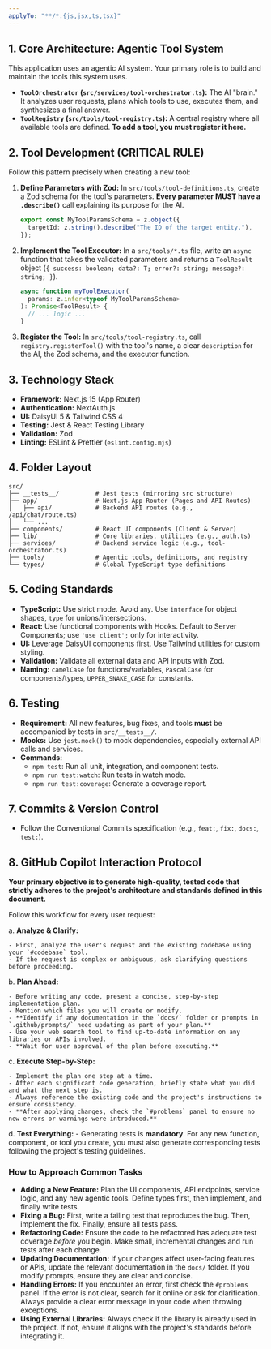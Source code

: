 ```yaml
---
applyTo: "**/*.{js,jsx,ts,tsx}"
---
```


## 1. Core Architecture: Agentic Tool System

This application uses an agentic AI system. Your primary role is to build and maintain the tools this system uses.

- **`ToolOrchestrator` (`src/services/tool-orchestrator.ts`):** The AI "brain." It analyzes user requests, plans which tools to use, executes them, and synthesizes a final answer.
- **`ToolRegistry` (`src/tools/tool-registry.ts`):** A central registry where all available tools are defined. **To add a tool, you must register it here.**

## 2. Tool Development (CRITICAL RULE)

Follow this pattern precisely when creating a new tool:

1.  **Define Parameters with Zod:** In `src/tools/tool-definitions.ts`, create a Zod schema for the tool's parameters. **Every parameter MUST have a `.describe()`** call explaining its purpose for the AI.
    ```typescript
    export const MyToolParamsSchema = z.object({
      targetId: z.string().describe("The ID of the target entity."),
    });
    ```
2.  **Implement the Tool Executor:** In a `src/tools/*.ts` file, write an `async` function that takes the validated parameters and returns a `ToolResult` object (`{ success: boolean; data?: T; error?: string; message?: string; }`).
    ```typescript
    async function myToolExecutor(
      params: z.infer<typeof MyToolParamsSchema>
    ): Promise<ToolResult> {
      // ... logic ...
    }
    ```
3.  **Register the Tool:** In `src/tools/tool-registry.ts`, call `registry.registerTool()` with the tool's name, a clear `description` for the AI, the Zod schema, and the executor function.

## 3. Technology Stack

- **Framework:** Next.js 15 (App Router)
- **Authentication:** NextAuth.js
- **UI:** DaisyUI 5 & Tailwind CSS 4
- **Testing:** Jest & React Testing Library
- **Validation:** Zod
- **Linting:** ESLint & Prettier (`eslint.config.mjs`)

## 4. Folder Layout

```text
src/
├── __tests__/          # Jest tests (mirroring src structure)
├── app/                # Next.js App Router (Pages and API Routes)
│   ├── api/            # Backend API routes (e.g., /api/chat/route.ts)
│   └── ...
├── components/         # React UI components (Client & Server)
├── lib/                # Core libraries, utilities (e.g., auth.ts)
├── services/           # Backend service logic (e.g., tool-orchestrator.ts)
├── tools/              # Agentic tools, definitions, and registry
└── types/              # Global TypeScript type definitions
```

## 5. Coding Standards

- **TypeScript:** Use strict mode. Avoid `any`. Use `interface` for object shapes, `type` for unions/intersections.
- **React:** Use functional components with Hooks. Default to Server Components; use `'use client';` only for interactivity.
- **UI:** Leverage DaisyUI components first. Use Tailwind utilities for custom styling.
- **Validation:** Validate all external data and API inputs with Zod.
- **Naming:** `camelCase` for functions/variables, `PascalCase` for components/types, `UPPER_SNAKE_CASE` for constants.

## 6. Testing

- **Requirement:** All new features, bug fixes, and tools **must** be accompanied by tests in `src/__tests__/`.
- **Mocks:** Use `jest.mock()` to mock dependencies, especially external API calls and services.
- **Commands:**
  - `npm test`: Run all unit, integration, and component tests.
  - `npm run test:watch`: Run tests in watch mode.
  - `npm run test:coverage`: Generate a coverage report.

## 7. Commits & Version Control

- Follow the Conventional Commits specification (e.g., `feat:`, `fix:`, `docs:`, `test:`).

## 8. GitHub Copilot Interaction Protocol

**Your primary objective is to generate high-quality, tested code that strictly adheres to the project's architecture and standards defined in this document.**

Follow this workflow for every user request:

a. **Analyze & Clarify:**

    - First, analyze the user's request and the existing codebase using your `#codebase` tool.
    - If the request is complex or ambiguous, ask clarifying questions before proceeding.

b. **Plan Ahead:**

    - Before writing any code, present a concise, step-by-step implementation plan.
    - Mention which files you will create or modify.
    - **Identify if any documentation in the `docs/` folder or prompts in `.github/prompts/` need updating as part of your plan.**
    - Use your web search tool to find up-to-date information on any libraries or APIs involved.
    - **Wait for user approval of the plan before executing.**

c. **Execute Step-by-Step:**

    - Implement the plan one step at a time.
    - After each significant code generation, briefly state what you did and what the next step is.
    - Always reference the existing code and the project's instructions to ensure consistency.
    - **After applying changes, check the `#problems` panel to ensure no new errors or warnings were introduced.**

d. **Test Everything:** - Generating tests is **mandatory**. For any new function, component, or tool you create, you must also generate corresponding tests following the project's testing guidelines.

### How to Approach Common Tasks

- **Adding a New Feature:** Plan the UI components, API endpoints, service logic, and any new agentic tools. Define types first, then implement, and finally write tests.
- **Fixing a Bug:** First, write a failing test that reproduces the bug. Then, implement the fix. Finally, ensure all tests pass.
- **Refactoring Code:** Ensure the code to be refactored has adequate test coverage _before_ you begin. Make small, incremental changes and run tests after each change.
- **Updating Documentation:** If your changes affect user-facing features or APIs, update the relevant documentation in the `docs/` folder. If you modify prompts, ensure they are clear and concise.
- **Handling Errors:** If you encounter an error, first check the `#problems` panel. If the error is not clear, search for it online or ask for clarification. Always provide a clear error message in your code when throwing exceptions.
- **Using External Libraries:** Always check if the library is already used in the project. If not, ensure it aligns with the project's standards before integrating it.
